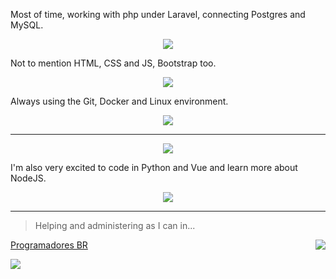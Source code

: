 Most of time, working with php under Laravel, connecting Postgres and MySQL.

<p align="center">
    <img src="https://skillicons.dev/icons?i=php,laravel,postgres,mysql">
</p>

Not to mention HTML, CSS and JS, Bootstrap too.

<p align="center">
    <img src="https://skillicons.dev/icons?i=html,css,js,bootstrap">
</p>

Always using the Git, Docker and Linux environment.

<p align="center">
 <img src="https://skillicons.dev/icons?i=git,docker,linux,nginx&theme=dark">
</p>

---

<p align="center">
	<img src="https://github-readme-stats.vercel.app/api/top-langs/?username=Scemist&layout=compact&langs_count=6&hide=hack">
</p>

I'm also very excited to code in Python and Vue and learn more about NodeJS.

<p align="center">
    <img src="https://skillicons.dev/icons?i=python,vue,nodejs&theme=dark">
</p>

---

> Helping and administering as I can in...

<img align="right" src="https://skillicons.dev/icons?i=discord">

[Programadores BR](https://discord.gg/486UwAfUPa)


<a href="https://discord.gg/486UwAfUPa" rel="nofollow">
    <img src="https://camo.githubusercontent.com/ea149a490b1a0d11c4002e117cda11797a43495eae7cb53ac99a066c476c1bc0/68747470733a2f2f696d672e736869656c64732e696f2f646973636f72642f373535343833353037363938313732303435" data-canonical-src="https://img.shields.io/discord/755483507698172045" style="max-width: 100%;">
</a>




<!--
Here are some ideas to get you started:
 
- 🔭 I’m currently working on ...
- 🌱 I’m currently learning ...
- 👯 I’m looking to collaborate on ...
- 🤔 I’m looking for help with ...
- 💬 Ask me about ...
- 📫 How to reach me: ...
- 😄 Pronouns: ...
- ⚡ Fun fact: ...
-->
